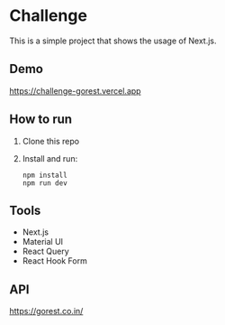 # Challenge

This is a simple project that shows the usage of Next.js.

## Demo

https://challenge-gorest.vercel.app

## How to run

1. Clone this repo
2. Install and run:

   ```
   npm install
   npm run dev
   ```

## Tools

- Next.js
- Material UI
- React Query
- React Hook Form

## API

https://gorest.co.in/
